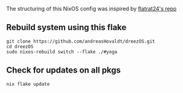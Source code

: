 The structuring of this NixOS config was inspired by [flatrat24's repo](https://github.com/flatrat24/NixOS/tree/df60fdd58a52ba9b930e00d52fae26cc9e12b7d5)

## Rebuild system using this flake
```shell
git clone https://github.com/andreasHovaldt/dreezOS.git  
cd dreezOS
sudo nixos-rebuild switch --flake ./#yoga
```

## Check for updates on all pkgs
```shell
nix flake update
```
